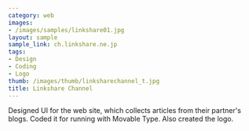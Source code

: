 ```yaml
---
category: web
images:
- /images/samples/linkshare01.jpg
layout: sample
sample_link: ch.linkshare.ne.jp
tags:
- Design
- Coding
- Logo
thumb: /images/thumb/linksharechannel_t.jpg
title: Linkshare Channel
---
```

Designed UI for the web site, which collects articles from their partner's blogs. Coded it for running with Movable Type. Also created the logo.
